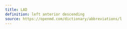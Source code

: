 ```yaml
---
title: LAD
definition: left anterior descending
source: https://openmd.com/dictionary/abbreviations/l
---
```

